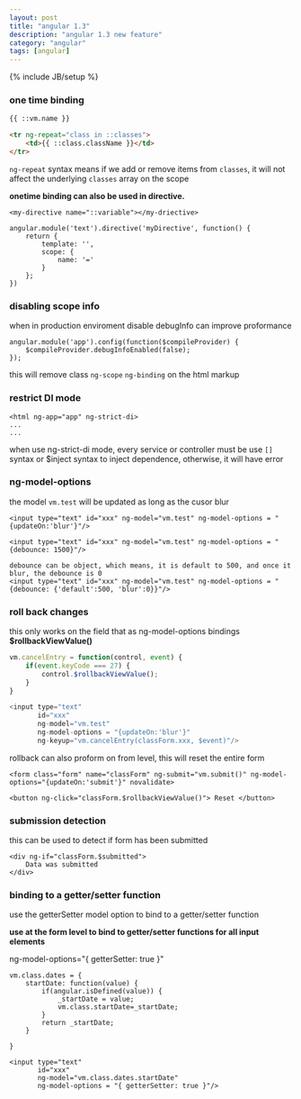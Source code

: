 ```yaml
---
layout: post
title: "angular 1.3"
description: "angular 1.3 new feature"
category: "angular"
tags: [angular]
---
```

{% include JB/setup %}


### one time binding

```html
{{ ::vm.name }}

```

```html
<tr ng-repeat="class in ::classes">
	<td>{{ ::class.className }}</td>
</tr>
```

`ng-repeat` syntax means if we add or remove items from `classes`, it will not affect the underlying `classes` array on the scope

**onetime binding can also be used in directive.** 

```
<my-directive name="::variable"></my-driective>

angular.module('text').directive('myDirective', function() {
	return {
		template: '',
        scope: {
			name: '='
		}
	};
})
```


### disabling scope info

when in production enviroment disable debugInfo can improve proformance

```
angular.module('app').config(function($compileProvider) {
	$compileProvider.debugInfoEnabled(false);
});

```

this will remove class `ng-scope` `ng-binding` on the html markup

 
### restrict DI mode

```
<html ng-app="app" ng-strict-di>
...
...
```

when use ng-strict-di mode, every service or controller must be use `[]` syntax or $inject syntax to inject dependence, otherwise, it will have error

### ng-model-options

the model `vm.test` will be updated as long as the cusor blur

```
<input type="text" id="xxx" ng-model="vm.test" ng-model-options = "{updateOn:'blur'}"/>

<input type="text" id="xxx" ng-model="vm.test" ng-model-options = "{debounce: 1500}"/>

debounce can be object, which means, it is default to 500, and once it blur, the debounce is 0
<input type="text" id="xxx" ng-model="vm.test" ng-model-options = "{debounce: {'default':500, 'blur':0}}"/>

```


### roll back changes

this only works on the field that as ng-model-options bindings
**$rollbackViewValue()**

```javascript
vm.cancelEntry = function(control, event) {
	if(event.keyCode === 27) {
		control.$rollbackViewValue();
	}
}

<input type="text" 
	   id="xxx" 
       ng-model="vm.test" 
       ng-model-options = "{updateOn:'blur'}"
	   ng-keyup="vm.cancelEntry(classForm.xxx, $event)"/>

```

rollback can also proform on from level, this will reset the entire form

```
<form class="form" name="classForm" ng-submit="vm.submit()" ng-model-options="{updateOn:'submit'}" novalidate>

<button ng-click="classForm.$rollbackViewValue()"> Reset </button>

```

### submission detection

this can be used to detect if form has been submitted

```
<div ng-if="classForm.$submitted">
	Data was submitted
</div>
```

### binding to a getter/setter function

use the getterSetter model option to bind to a getter/setter function

**use at the form level to bind to getter/setter functions for all input elements**

ng-model-options="{ getterSetter: true }"

```
vm.class.dates = {
	startDate: function(value) {
		if(angular.isDefined(value)) {
			_startDate = value;
   			vm.class.startDate=_startDate;
		}
		return _startDate;
	}

}

<input type="text" 
	   id="xxx" 
       ng-model="vm.class.dates.startDate" 
       ng-model-options = "{ getterSetter: true }"/>


```